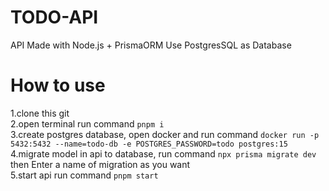 # TODO-API

API Made with Node.js + PrismaORM
Use PostgresSQL as Database

# How to use

1.clone this git<br>
2.open terminal run command `pnpm i`<br>
3.create postgres database, open docker and run command `docker run -p 5432:5432 --name=todo-db -e POSTGRES_PASSWORD=todo postgres:15`<br>
4.migrate model in api to database, run command `npx prisma migrate dev` then Enter a name of migration as you want<br>
5.start api run command `pnpm start`
